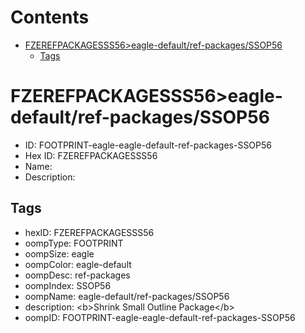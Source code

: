 



Contents
========

* [FZEREFPACKAGESSS56>eagle-default/ref-packages/SSOP56](#fzerefpackagesss56eagle-defaultref-packagesssop56)
	* [Tags](#tags)

# FZEREFPACKAGESSS56>eagle-default/ref-packages/SSOP56

- ID: FOOTPRINT-eagle-eagle-default-ref-packages-SSOP56
- Hex ID: FZEREFPACKAGESSS56
- Name: 
- Description: 

## Tags

- hexID: FZEREFPACKAGESSS56
- oompType: FOOTPRINT
- oompSize: eagle
- oompColor: eagle-default
- oompDesc: ref-packages
- oompIndex: SSOP56
- oompName: eagle-default/ref-packages/SSOP56
- description: &lt;b&gt;Shrink Small Outline Package&lt;/b&gt;
- oompID: FOOTPRINT-eagle-eagle-default-ref-packages-SSOP56
